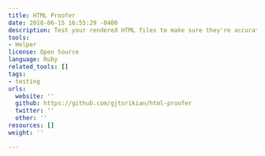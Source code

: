 ```yaml
---
title: HTML Proofer
date: 2018-06-15 16:55:29 -0400
description: Test your rendered HTML files to make sure they're accurate.
tools:
- Helper
license: Open Source
language: Ruby
related_tools: []
tags:
- testing
urls:
  website: ''
  github: https://github.com/gjtorikian/html-proofer
  twitter: ''
  other: ''
resources: []
weight: ''

---
```

